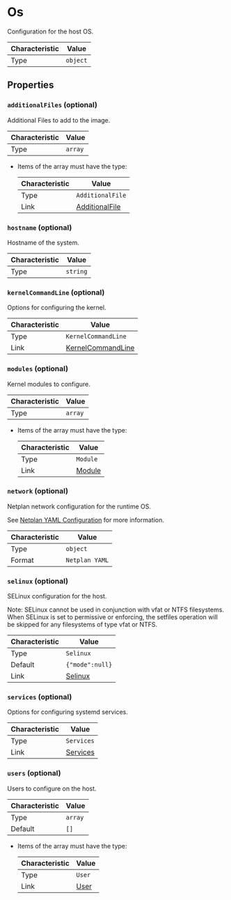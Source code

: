 <!-- THIS FILE IS AUTOMATICALLY GENERATED BY DOCBUILDER, DO NOT EDIT MANUALLY! -->

# Os

Configuration for the host OS.

| Characteristic | Value    |
| -------------- | -------- |
| Type           | `object` |

## Properties

### `additionalFiles` (optional)

Additional Files to add to the image.

| Characteristic | Value   |
| -------------- | ------- |
| Type           | `array` |

- Items of the array must have the type:

   | Characteristic | Value                                 |
   | -------------- | ------------------------------------- |
   | Type           | `AdditionalFile`                      |
   | Link           | [AdditionalFile](./AdditionalFile.md) |

### `hostname` (optional)

Hostname of the system.

| Characteristic | Value    |
| -------------- | -------- |
| Type           | `string` |

### `kernelCommandLine` (optional)

Options for configuring the kernel.

| Characteristic | Value                                       |
| -------------- | ------------------------------------------- |
| Type           | `KernelCommandLine`                         |
| Link           | [KernelCommandLine](./KernelCommandLine.md) |

### `modules` (optional)

Kernel modules to configure.

| Characteristic | Value   |
| -------------- | ------- |
| Type           | `array` |

- Items of the array must have the type:

   | Characteristic | Value                 |
   | -------------- | --------------------- |
   | Type           | `Module`              |
   | Link           | [Module](./Module.md) |

### `network` (optional)

Netplan network configuration for the runtime OS.

See [Netplan YAML Configuration](https://netplan.readthedocs.io/en/stable/netplan-yaml/) for more information.

| Characteristic | Value          |
| -------------- | -------------- |
| Type           | `object`       |
| Format         | `Netplan YAML` |

### `selinux` (optional)

SELinux configuration for the host.

Note: SELinux cannot be used in conjunction with vfat or NTFS filesystems. When SELinux is set to permissive or enforcing, the setfiles operation will be skipped for any filesystems of type vfat or NTFS.

| Characteristic | Value                   |
| -------------- | ----------------------- |
| Type           | `Selinux`               |
| Default        | `{"mode":null}`         |
| Link           | [Selinux](./Selinux.md) |

### `services` (optional)

Options for configuring systemd services.

| Characteristic | Value                     |
| -------------- | ------------------------- |
| Type           | `Services`                |
| Link           | [Services](./Services.md) |

### `users` (optional)

Users to configure on the host.

| Characteristic | Value   |
| -------------- | ------- |
| Type           | `array` |
| Default        | `[]`    |

- Items of the array must have the type:

   | Characteristic | Value             |
   | -------------- | ----------------- |
   | Type           | `User`            |
   | Link           | [User](./User.md) |

